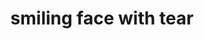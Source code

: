 ---
layout: smileys&emotion
title: smiling face with tear
emoji: smiling_face_with_tear
permalink: 🥲.html
---